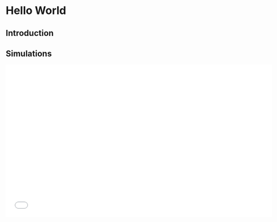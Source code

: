 # Hello World
## Introduction
## Simulations
<iframe width="700" height="400" seamless="seamless" frameBorder="0" scrolling="yes" src="visualization/CompEros2.html"></iframe>
